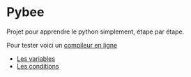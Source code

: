 # Pybee
Projet pour apprendre le python simplement, étape par étape.

Pour tester voici un [compileur en ligne](https://www.programiz.com/python-programming/online-compiler/)

- [Les variables](variables.md)
- [Les conditions](conditions.md)



